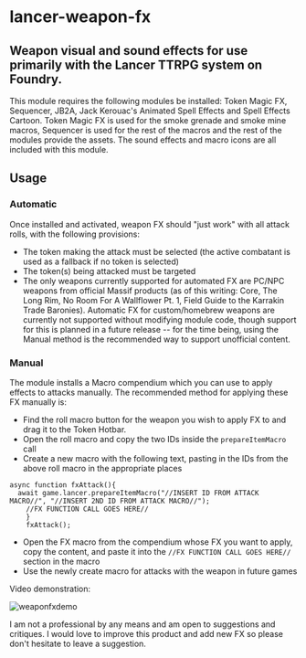 # lancer-weapon-fx
## Weapon visual and sound effects for use primarily with the Lancer TTRPG system on Foundry.
This module requires the following modules be installed: Token Magic FX, Sequencer, JB2A, Jack Kerouac's Animated Spell Effects and Spell Effects Cartoon.
Token Magic FX is used for the smoke grenade and smoke mine macros, Sequencer is used for the rest of the macros and the rest of the modules provide the assets.
The sound effects and macro icons are all included with this module.

## Usage

### Automatic

Once installed and activated, weapon FX should "just work" with all attack rolls, with the following provisions:

* The token making the attack must be selected (the active combatant is used as a fallback if no token is selected)
* The token(s) being attacked must be targeted
* The only weapons currently supported for automated FX are PC/NPC weapons from official Massif products (as of this writing: Core, The Long Rim, No Room For A Wallflower Pt. 1, Field Guide to the Karrakin Trade Baronies). Automatic FX for custom/homebrew weapons are currently not supported without modifying module code, though support for this is planned in a future release -- for the time being, using the Manual method is the recommended way to support unofficial content.

### Manual

The module installs a Macro compendium which you can use to apply effects to attacks manually. The recommended method for applying these FX manually is:

* Find the roll macro button for the weapon you wish to apply FX to and drag it to the Token Hotbar.
* Open the roll macro and copy the two IDs inside the `prepareItemMacro` call
* Create a new macro with the following text, pasting in the IDs from the above roll macro in the appropriate places

```
async function fxAttack(){
  await game.lancer.prepareItemMacro("//INSERT ID FROM ATTACK MACRO//", "//INSERT 2ND ID FROM ATTACK MACRO//");
    //FX FUNCTION CALL GOES HERE//
    }
    fxAttack();
```

* Open the FX macro from the compendium whose FX you want to apply, copy the content, and paste it into the `//FX FUNCTION CALL GOES HERE//` section in the macro
* Use the newly create macro for attacks with the weapon in future games

Video demonstration:

![weaponfxdemo](https://user-images.githubusercontent.com/76132631/155030217-4ee5c47e-00d5-49b8-8601-20117b0e9c08.gif)


I am not a professional by any means and am open to suggestions and critiques.  I would love to improve this product and add new FX so please don't hesitate to leave a suggestion.
